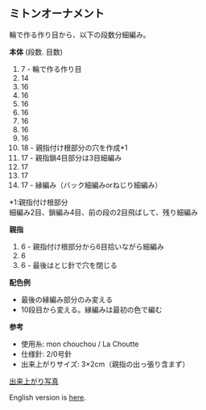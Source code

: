 ミトンオーナメント
---

輪で作る作り目から、以下の段数分細編み。

**本体**
(段数. 目数)
1. 7 - 輪で作る作り目
1. 14
1. 16
1. 16
1. 16
1. 16
1. 16
1. 16
1. 16
1. 18 - 親指付け根部分の穴を作成*1
1. 17 - 親指鎖4目部分は3目細編み
1. 17
1. 17
1. 17 - 縁編み（バック細編みorねじり細編み）

*1:親指付け根部分  
細編み2目、鎖編み4目、前の段の2目飛ばして、残り細編み

**親指**
1. 6 - 親指付け根部分から6目拾いながら細編み
1. 6
1. 6 - 最後はとじ針で穴を閉じる

**配色例**
- 最後の縁編み部分のみ変える
- 10段目から変える。縁編みは最初の色で編む

**参考**
- 使用糸: mon chouchou / La Choutte
- 仕様針: 2/0号針
- 出来上がりサイズ: 3×2cm（親指の出っ張り含まず）

[出来上がり写真](https://www.instagram.com/p/BbQv8WiDDun/?hl=ja&taken-by=_hakononaka_)


English version is [here](https://github.com/ayak00/crochet/blob/master/mitten_ornament_en.md).
